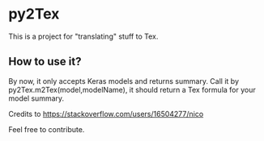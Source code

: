 # py2Tex
 This is a project for "translating" stuff to Tex.

## How to use it?
By now, it only accepts Keras models and returns summary.
Call it by py2Tex.m2Tex(model,modelName), it should return a Tex formula for your model summary.

Credits to https://stackoverflow.com/users/16504277/nico

Feel free to contribute.
